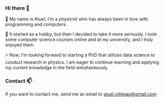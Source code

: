 ### Hi there 👋

🌱 My name is Atuel, I'm a physicist who has always been in love with programming and computers.

🔭 It started as a hobby, but then I decided to take it more seriously. I took some computer science courses online and at my university, and I truly enjoyed them.

⚡ Now, I'm looking forward to starting a PhD that utilizes data science to conduct research in physics. I am eager to continue learning and applying my current knowledge in the field simultaneously.

<!--

[![Linkedin](https://img.shields.io/badge/Linkedin-0A66C2?style=for-the-badge&logo=Linkedin&logoColor=white)](https://www.linkedin.com/in/atuel-villegas-082392173/)

-->
### Contact 📫  
If you want to contact me, send me an email to atuel.villegas@gmail.com 


<!--
**atuel96/atuel96** is a ✨ _special_ ✨ repository because its `README.md` (this file) appears on your GitHub profile.

Here are some ideas to get you started:

- 🔭 I’m currently working on ...
- 🌱 I’m currently learning ...
- 👯 I’m looking to collaborate on ...
- 🤔 I’m looking for help with ...
- 💬 Ask me about ...
- 📫 How to reach me: ...
- 😄 Pronouns: ...
- ⚡ Fun fact: ...
-->
